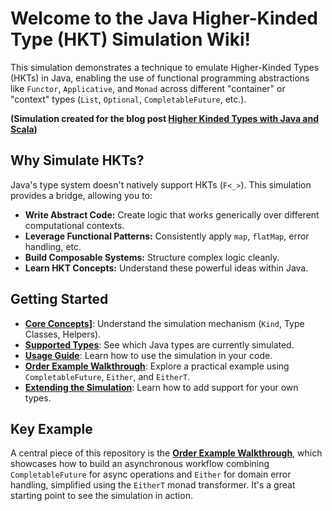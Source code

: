 # Welcome to the Java Higher-Kinded Type (HKT) Simulation Wiki!

This simulation demonstrates a technique to emulate Higher-Kinded Types (HKTs) in Java, enabling the use of functional programming abstractions like `Functor`, `Applicative`, and `Monad` across different "container" or "context" types (`List`, `Optional`, `CompletableFuture`, etc.).

**(Simulation created for the blog post [Higher Kinded Types with Java and Scala](https://magnussmith.github.io/blog/2025/04/01/higher-kinded-types-with-java-and-scala.html))**

## Why Simulate HKTs?

Java's type system doesn't natively support HKTs (`F<_>`). This simulation provides a bridge, allowing you to:

* **Write Abstract Code:** Create logic that works generically over different computational contexts.
* **Leverage Functional Patterns:** Consistently apply `map`, `flatMap`, error handling, etc.
* **Build Composable Systems:** Structure complex logic cleanly.
* **Learn HKT Concepts:** Understand these powerful ideas within Java.

## Getting Started

* **[Core Concepts](core-concepts.md)]**: Understand the simulation mechanism (`Kind`, Type Classes, Helpers).
* **[Supported Types](supported-types.md)**: See which Java types are currently simulated.
* **[Usage Guide](usage-guide.md)**: Learn how to use the simulation in your code.
* **[Order Example Walkthrough](order-walkthrough.md)**: Explore a practical example using `CompletableFuture`, `Either`, and `EitherT`.
* **[Extending the Simulation](extending-simulation.md)**: Learn how to add support for your own types.

## Key Example

A central piece of this repository is the **[Order Example Walkthrough](order-walkthrough.md)**, which showcases how to build an asynchronous workflow combining `CompletableFuture` for async operations and `Either` for domain error handling, simplified using the `EitherT` monad transformer. It's a great starting point to see the simulation in action.
